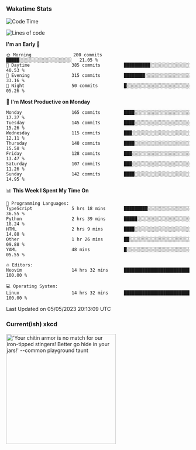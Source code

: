 ### Wakatime Stats
<!--START_SECTION:waka-->
![Code Time](http://img.shields.io/badge/Code%20Time-1%2C635%20hrs%2012%20mins-blue)

![Lines of code](https://img.shields.io/badge/From%20Hello%20World%20I%27ve%20Written-647.8%20thousand%20lines%20of%20code-blue)

**I'm an Early 🐤** 

```text
🌞 Morning                200 commits         █████░░░░░░░░░░░░░░░░░░░░   21.05 % 
🌆 Daytime                385 commits         ██████████░░░░░░░░░░░░░░░   40.53 % 
🌃 Evening                315 commits         ████████░░░░░░░░░░░░░░░░░   33.16 % 
🌙 Night                  50 commits          █░░░░░░░░░░░░░░░░░░░░░░░░   05.26 % 
```
📅 **I'm Most Productive on Monday** 

```text
Monday                   165 commits         ████░░░░░░░░░░░░░░░░░░░░░   17.37 % 
Tuesday                  145 commits         ████░░░░░░░░░░░░░░░░░░░░░   15.26 % 
Wednesday                115 commits         ███░░░░░░░░░░░░░░░░░░░░░░   12.11 % 
Thursday                 148 commits         ████░░░░░░░░░░░░░░░░░░░░░   15.58 % 
Friday                   128 commits         ███░░░░░░░░░░░░░░░░░░░░░░   13.47 % 
Saturday                 107 commits         ███░░░░░░░░░░░░░░░░░░░░░░   11.26 % 
Sunday                   142 commits         ████░░░░░░░░░░░░░░░░░░░░░   14.95 % 
```


📊 **This Week I Spent My Time On** 

```text
💬 Programming Languages: 
TypeScript               5 hrs 18 mins       █████████░░░░░░░░░░░░░░░░   36.55 % 
Python                   2 hrs 39 mins       █████░░░░░░░░░░░░░░░░░░░░   18.24 % 
HTML                     2 hrs 9 mins        ████░░░░░░░░░░░░░░░░░░░░░   14.88 % 
Other                    1 hr 26 mins        ██░░░░░░░░░░░░░░░░░░░░░░░   09.88 % 
YAML                     48 mins             █░░░░░░░░░░░░░░░░░░░░░░░░   05.55 % 

🔥 Editors: 
Neovim                   14 hrs 32 mins      █████████████████████████   100.00 % 

💻 Operating System: 
Linux                    14 hrs 32 mins      █████████████████████████   100.00 % 
```


 Last Updated on 05/05/2023 20:13:09 UTC
<!--END_SECTION:waka-->

### Current(ish) xkcd
<a id="xkcd-a" title="'Your chitin armor is no match for our iron-tipped stingers! Better go hide in your jars!' --common playground taunt" href="https://www.xkcd.com" target="_blank">
        <img align="center" id="xkcd-img" src="https://imgs.xkcd.com/comics/college_knowledge.png" alt="'Your chitin armor is no match for our iron-tipped stingers! Better go hide in your jars!' --common playground taunt" height=300 />
</a>

